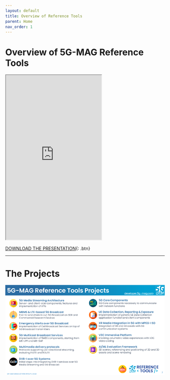 ```yaml
---
layout: default
title: Overview of Reference Tools
parent: Home
nav_order: 1
---
```


# Overview of 5G-MAG Reference Tools

<iframe width="60%" height="520" src="https://drive.google.com/file/d/1tPcMWLeY6QJNH5OfGWDwLmoSyjrqk8gA/preview"></iframe>

[DOWNLOAD THE PRESENTATION](https://drive.google.com/file/d/1tPcMWLeY6QJNH5OfGWDwLmoSyjrqk8gA/preview){: .btn}

---

# The Projects

<img src="../assets/images/projects/projects.png">
